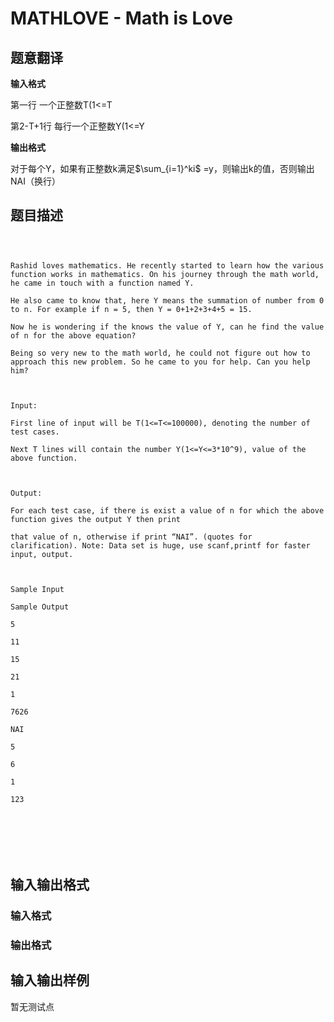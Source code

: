 # MATHLOVE - Math is Love

## 题意翻译

**输入格式**

第一行 一个正整数T(1<=T

第2-T+1行 每行一个正整数Y(1<=Y

**输出格式**

对于每个Y，如果有正整数k满足$\sum_{i=1}^ki$ =y，则输出k的值，否则输出NAI（换行）

## 题目描述

```

 

Rashid loves mathematics. He recently started to learn how the various function works in mathematics. On his journey through the math world, he came in touch with a function named Y.

He also came to know that, here Y means the summation of number from 0 to n. For example if n = 5, then Y = 0+1+2+3+4+5 = 15.

Now he is wondering if the knows the value of Y, can he find the value of n for the above equation?

Being so very new to the math world, he could not figure out how to approach this new problem. So he came to you for help. Can you help him?

 

Input:

First line of input will be T(1<=T<=100000), denoting the number of test cases.

Next T lines will contain the number Y(1<=Y<=3*10^9), value of the above function.

 

Output:

For each test case, if there is exist a value of n for which the above function gives the output Y then print

that value of n, otherwise if print “NAI”. (quotes for clarification). Note: Data set is huge, use scanf,printf for faster input, output. 

 

Sample Input

Sample Output

5

11

15

21

1

7626

NAI

5

6

1

123

 

 

 

```

## 输入输出格式

### 输入格式

### 输出格式

## 输入输出样例

暂无测试点

